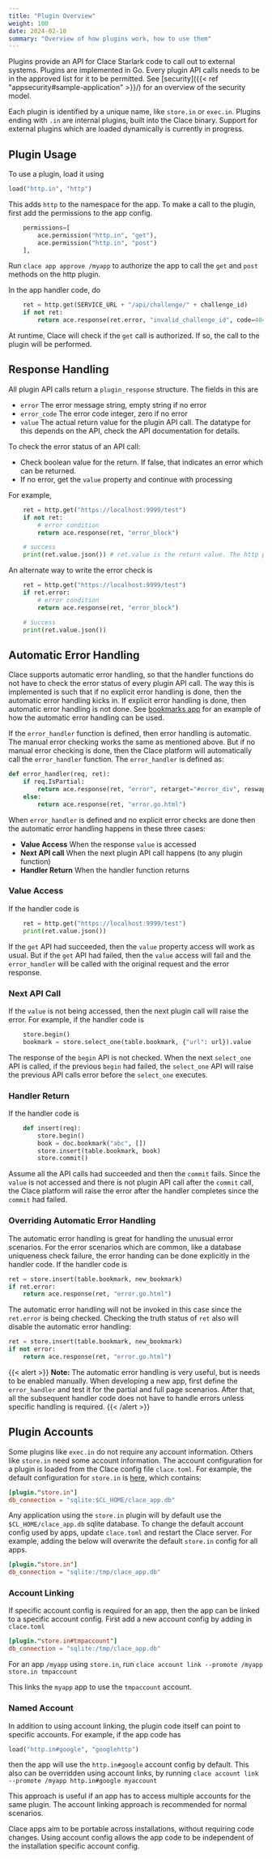 ```yaml
---
title: "Plugin Overview"
weight: 100
date: 2024-02-18
summary: "Overview of how plugins work, how to use them"
---
```


Plugins provide an API for Clace Starlark code to call out to external systems. Plugins are implemented in Go. Every plugin API calls needs to be in the approved list for it to be permitted. See [security]({{< ref "appsecurity#sample-application" >}}/) for an overview of the security model.

Each plugin is identified by a unique name, like `store.in` or `exec.in`. Plugins ending with `.in` are internal plugins, built into the Clace binary. Support for external plugins which are loaded dynamically is currently in progress.

## Plugin Usage

To use a plugin, load it using

```python
load("http.in", "http")
```

This adds `http` to the namespace for the app. To make a call to the plugin, first add the permissions to the app config.

```python
    permissions=[
        ace.permission("http.in", "get"),
        ace.permission("http.in", "post")
    ],
```

Run `clace app approve /myapp` to authorize the app to call the `get` and `post` methods on the http plugin.

In the app handler code, do

```python
    ret = http.get(SERVICE_URL + "/api/challenge/" + challenge_id)
    if not ret:
        return ace.response(ret.error, "invalid_challenge_id", code=404)
```

At runtime, Clace will check if the `get` call is authorized. If so, the call to the plugin will be performed.

## Response Handling

All plugin API calls return a `plugin_response` structure. The fields in this are

- `error` The error message string, empty string if no error
- `error_code` The error code integer, zero if no error
- `value` The actual return value for the plugin API call. The datatype for this depends on the API, check the API documentation for details.

To check the error status of an API call:

- Check boolean value for the return. If false, that indicates an error which can be returned.
- If no error, get the `value` property and continue with processing

For example,

```python
    ret = http.get("https://localhost:9999/test")
    if not ret:
        # error condition
        return ace.response(ret, "error_block")

    # success
    print(ret.value.json()) # ret.value is the return value. The http plugin response has a json() function
```

An alternate way to write the error check is

```python
    ret = http.get("https://localhost:9999/test")
    if ret.error:
        # error condition
        return ace.response(ret, "error_block")

    # Success
    print(ret.value.json())
```

## Automatic Error Handling

Clace supports automatic error handling, so that the handler functions do not have to check the error status of every plugin API call. The way this is implemented is such that if no explicit error handling is done, then the automatic error handling kicks in. If explicit error handling is done, then automatic error handling is not done. See [bookmarks app](https://github.com/claceio/apps/blob/main/utils/bookmarks/app.star) for an example of how the automatic error handling can be used.

If the `error_handler` function is defined, then error handling is automatic. The manual error checking works the same as mentioned above. But if no manual error checking is done, then the Clace platform will automatically call the `error_handler` function. The `error_handler` is defined as:

```python
def error_handler(req, ret):
    if req.IsPartial:
        return ace.response(ret, "error", retarget="#error_div", reswap="innerHTML")
    else:
        return ace.response(ret, "error.go.html")
```

When `error_handler` is defined and no explicit error checks are done then the automatic error handling happens in these three cases:

- **Value Access** When the response `value` is accessed
- **Next API call** When the next plugin API call happens (to any plugin function)
- **Handler Return** When the handler function returns

### Value Access

If the handler code is

```python
    ret = http.get("https://localhost:9999/test")
    print(ret.value.json())
```

If the `get` API had succeeded, then the `value` property access will work as usual. But if the `get` API had failed, then the `value` access will fail and the `error_handler` will be called with the original request and the error response.

### Next API Call

If the `value` is not being accessed, then the next plugin call will raise the error. For example, if the handler code is

```python
    store.begin()
    bookmark = store.select_one(table.bookmark, {"url": url}).value
```

The response of the `begin` API is not checked. When the next `select_one` API is called, if the previous `begin` had failed, the `select_one` API will raise the previous API calls error before the `select_one` executes.

### Handler Return

If the handler code is

```python
    def insert(req):
        store.begin()
        book = doc.bookmark("abc", [])
        store.insert(table.bookmark, book)
        store.commit()
```

Assume all the API calls had succeeded and then the `commit` fails. Since the `value` is not accessed and there is not plugin API call after the `commit` call, the Clace platform will raise the error after the handler completes since the `commit` had failed.

### Overriding Automatic Error Handling

The automatic error handling is great for handling the unusual error scenarios. For the error scenarios which are common, like a database uniqueness check failure, the error handing can be done explicitly in the handler code. If the handler code is

```python
ret = store.insert(table.bookmark, new_bookmark)
if ret.error:
    return ace.response(ret, "error.go.html")
```

The automatic error handling will not be invoked in this case since the `ret.error` is being checked. Checking the truth status of `ret` also will disable the automatic error handling:

```python
ret = store.insert(table.bookmark, new_bookmark)
if not error:
    return ace.response(ret, "error.go.html")
```

{{< alert >}}
**Note:** The automatic error handling is very useful, but is needs to be enabled manually. When developing a new app, first define the `error_handler` and test it for the partial and full page scenarios. After that, all the subsequent handler code does not have to handle errors unless specific handling is required.
{{< /alert >}}

## Plugin Accounts

Some plugins like `exec.in` do not require any account information. Others like `store.in` need some account information. The account configuration for a plugin is loaded from the Clace config file `clace.toml`. For example, the default configuration for `store.in` is [here](https://github.com/claceio/clace/blob/e5ab0c1139d257c7f02fbe03d060a6bfe1b5f605/internal/system/clace.default.toml#L54), which contains:

```toml
[plugin."store.in"]
db_connection = "sqlite:$CL_HOME/clace_app.db"
```

Any application using the `store.in` plugin will by default use the `$CL_HOME/clace_app.db` sqlite database. To change the default account config used by apps, update `clace.toml` and restart the Clace server. For example, adding the below will overwrite the default `store.in` config for all apps.

```toml
[plugin."store.in"]
db_connection = "sqlite:/tmp/clace_app.db"
```

### Account Linking

If specific account config is required for an app, then the app can be linked to a specific account config. First add a new account config by adding in `clace.toml`

```toml
[plugin."store.in#tmpaccount"]
db_connection = "sqlite:/tmp/clace_app.db"
```

For an app `/myapp` using `store.in`, run `clace account link --promote /myapp store.in tmpaccount`

This links the `myapp` app to use the `tmpaccount` account.

### Named Account

In addition to using account linking, the plugin code itself can point to specific accounts. For example, if the app code has

```python
load("http.in#google", "googlehttp")
```

then the app will use the `http.in#google` account config by default. This also can be overridden using account links, by
running `clace account link --promote /myapp http.in#google myaccount`

This approach is useful if an app has to access multiple accounts for the same plugin. The account linking approach is recommended for normal scenarios.

Clace apps aim to be portable across installations, without requiring code changes. Using account config allows the app code to be independent of the installation specific account config.
